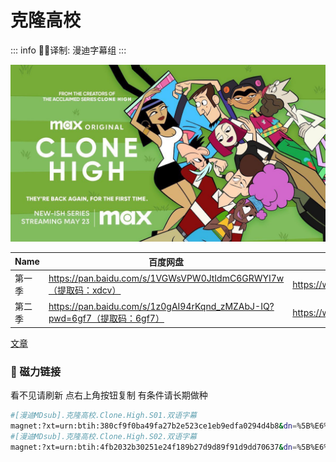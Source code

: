 # 克隆高校

::: info
✍🏻译制: 漫迪字幕组
:::

![mmexport1685865955297.jpg](mmexport1685865955297.jpg)

| Name | 百度网盘 | 阿里云盘 | Bilibili | MDpan |
| --- | --- | --- | --- | --- |
| 第一季 | https://pan.baidu.com/s/1VGWsVPW0JtIdmC6GRWYI7w（提取码：xdcv） | https://www.aliyundrive.com/s/JsVsvc1RKKd | https://www.bilibili.com/video/BV1as411m7D1 | https://mdpan.tk/%E5%85%8B%E9%9A%86%E9%AB%98%E6%A0%A1 |
| 第二季 | https://pan.baidu.com/s/1z0gAI94rKqnd_zMZAbJ-IQ?pwd=6gf7（提取码：6gf7） | https://www.aliyundrive.com/s/FKAbJ6hfEFV | / | https://pan.mdsub.top/zh-CN/%E5%85%8B%E9%9A%86%E9%AB%98%E6%A0%A1/Season%2002/ |

[文章](%E6%96%87%E7%AB%A0%20857cc1ac1e9c4b429b42b16bbeab02cd.csv)

### 🧲 磁力链接

看不见请刷新 点右上角按钮复制 有条件请长期做种

```bash
#[漫迪MDsub].克隆高校.Clone.High.S01.双语字幕
magnet:?xt=urn:btih:380cf9f0ba49fa27b2e523ce1eb9edfa0294d4b8&dn=%5B%E6%BC%AB%E8%BF%AAMDsub%5D.%E5%85%8B%E9%9A%86%E9%AB%98%E6%A0%A1.Clone.High.S01.%E5%8F%8C%E8%AF%AD%E5%AD%97%E5%B9%95&tr=http%3A%2F%2Falltorrents.net%3A80%2Fbt%2Fannounce.php&tr=http%3A%2F%2Fbluebird-hd.org%2Fannounce.php&tr=http%3A%2F%2Fwww.thetradersden.org%2Fforums%2Ftracker%2Fannounce.php&tr=http%3A%2F%2Ftracker.trancetraffic.com%3A80%2Fannounce.php&tr=http%3A%2F%2Firrenhaus.dyndns.dk%3A80%2Fannounce.php&tr=http%3A%2F%2F1337.abcvg.info%3A80%2Fannounce&tr=http%3A%2F%2Fbt.beatrice-raws.org%3A80%2Fannounce&tr=http%3A%2F%2Fwww.tribalmixes.com%3A80%2Fannounce.php&tr=http%3A%2F%2Fwww.wareztorrent.com%3A80%2Fannounce
#[漫迪MDsub].克隆高校.Clone.High.S02.双语字幕
magnet:?xt=urn:btih:4fb2032b30251e24f189b27d9d89f91d9dd70637&dn=%5B%E6%BC%AB%E8%BF%AAMDsub%5D.%E5%85%8B%E9%9A%86%E9%AB%98%E6%A0%A1.Clone.High.S02.%E5%8F%8C%E8%AF%AD%E5%AD%97%E5%B9%95&tr=http%3A%2F%2Falltorrents.net%3A80%2Fbt%2Fannounce.php&tr=http%3A%2F%2Fbluebird-hd.org%2Fannounce.php&tr=http%3A%2F%2Fwww.thetradersden.org%2Fforums%2Ftracker%2Fannounce.php&tr=http%3A%2F%2Ftracker.trancetraffic.com%3A80%2Fannounce.php&tr=http%3A%2F%2Firrenhaus.dyndns.dk%3A80%2Fannounce.php&tr=http%3A%2F%2F1337.abcvg.info%3A80%2Fannounce&tr=http%3A%2F%2Fbt.beatrice-raws.org%3A80%2Fannounce&tr=http%3A%2F%2Fwww.tribalmixes.com%3A80%2Fannounce.php&tr=http%3A%2F%2Fwww.wareztorrent.com%3A80%2Fannounce
```